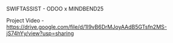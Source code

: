 SWIFTASSIST - ODOO x MINDBEND25

Project Video - https://drive.google.com/file/d/1I9vB6DrMJoyAAdB5GTsfn2MS-jS74hYy/view?usp=sharing
